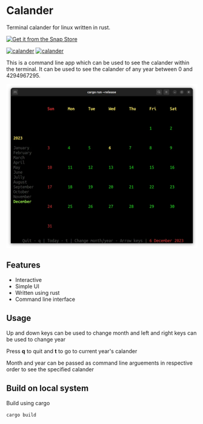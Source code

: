 # Calander

Terminal calander for linux written in rust.

[![Get it from the Snap Store](https://snapcraft.io/static/images/badges/en/snap-store-black.svg)](https://snapcraft.io/calander)

[![calander](https://snapcraft.io/calander/badge.svg)](https://snapcraft.io/calander)
[![calander](https://snapcraft.io/calander/trending.svg?name=0)](https://snapcraft.io/calander)

This is a command line app which can be used to see the calander within the terminal. It can be used to see the calander of any year between 0 and 4294967295.

![Calander](/docs/screenshot.webp)

## Features

- Interactive
- Simple UI
- Written using rust
- Command line interface

## Usage

Up and down keys can be used to change month and left and right keys can be used to change year

Press **q** to quit and **t** to go to current year's calander

Month and year can be passed as command line arguements in respective order to see the specified calander

## Build on local system

Build using cargo

```
cargo build
```
